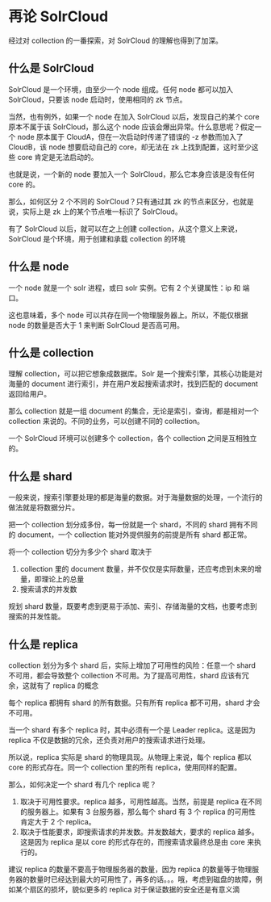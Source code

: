 # 再论 SolrCloud

经过对 collection 的一番探索，对 SolrCloud 的理解也得到了加深。

## 什么是 SolrCloud

SolrCloud 是一个环境，由至少一个 node 组成。任何 node 都可以加入 SolrCloud，只要该 node 启动时，使用相同的 zk 节点。

当然，也有例外，如果一个 node 在加入 SolrCloud 以后，发现自己的某个 core 原本不属于该 SolrCloud，那么这个 node 应该会爆出异常。什么意思呢？假定一个 node 原本属于 CloudA，但在一次启动时传递了错误的 -z 参数而加入了 CloudB，该 node 想要启动自己的 core，却无法在 zk 上找到配置，这时至少这些 core 肯定是无法启动的。

也就是说，一个新的 node 要加入一个 SolrCloud，那么它本身应该是没有任何 core 的。

那么，如何区分 2 个不同的 SolrCloud？只有通过其 zk 的节点来区分，也就是说，实际上是 zk 上的某个节点唯一标识了 SolrCloud。

有了 SolrCloud 以后，就可以在之上创建 collection，从这个意义上来说，SolrCloud 是个环境，用于创建和承载 collection 的环境

## 什么是 node

一个 node 就是一个 solr 进程，或曰 solr 实例。它有 2 个关键属性：ip 和 端口。

这也意味着，多个 node 可以共存在同一个物理服务器上。所以，不能仅根据 node 的数量是否大于 1 来判断 SolrCloud 是否高可用。

## 什么是 collection

理解 collection，可以把它想象成数据库。Solr 是一个搜索引擎，其核心功能是对海量的 document 进行索引，并在用户发起搜索请求时，找到匹配的 document 返回给用户。

那么 collection 就是一组 document 的集合，无论是索引，查询，都是相对一个 collection 来说的。不同的业务，可以创建不同的 collection。

一个 SolrCloud 环境可以创建多个 collection，各个 collection 之间是互相独立的。

## 什么是 shard

一般来说，搜索引擎要处理的都是海量的数据。对于海量数据的处理，一个流行的做法就是将数据分片。

把一个 collection 划分成多份，每一份就是一个 shard，不同的 shard 拥有不同的 document，一个 collection 能对外提供服务的前提是所有 shard 都正常。

将一个 collection 切分为多少个 shard 取决于

1. collection 里的 document 数量，并不仅仅是实际数量，还应考虑到未来的增量，即理论上的总量
2. 搜索请求的并发数

规划 shard 数量，既要考虑到更易于添加、索引、存储海量的文档，也要考虑到搜索的并发性能。

## 什么是 replica

collection 划分为多个 shard 后，实际上增加了可用性的风险：任意一个 shard 不可用，都会导致整个 collection 不可用。为了提高可用性，shard 应该有冗余，这就有了 replica 的概念

每个 replica 都拥有 shard 的所有数据。只有所有 replica 都不可用，shard 才会不可用。

当一个 shard 有多个 replica 时，其中必须有一个是 Leader replica。这是因为 replica 不仅是数据的冗余，还负责对用户的搜索请求进行处理。

所以说，replica 实际是 shard 的物理具现。从物理上来说，每个 replica 都以 core 的形式存在。同一个 collection 里的所有 replica，使用同样的配置。

那么，如何决定一个 shard 有几个 replica 呢？

1. 取决于可用性要求。replica 越多，可用性越高。当然，前提是 replica 在不同的服务器上。如果有 3 台服务器，那么每个 shard 有 3 个 replica 的可用性肯定大于 2 个 replica。
2. 取决于性能要求，即搜索请求的并发数。并发数越大，要求的 replica 越多。这是因为 replica 是以 core 的形式存在的，而搜索请求最终总是由 core 来执行的。

建议 replica 的数量不要高于物理服务器的数量，因为 replica 的数量等于物理服务器的数量时已经达到最大的可用性了，再多的话。。。哦，考虑到磁盘的故障，例如某个扇区的损坏，貌似更多的 replica 对于保证数据的安全还是有意义滴
